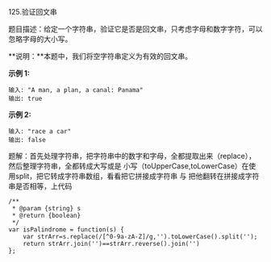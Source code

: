 125.验证回文串

题目描述：给定一个字符串，验证它是否是回文串，只考虑字母和数字字符，可以忽略字母的大小写。

**说明：**本题中，我们将空字符串定义为有效的回文串。

**示例 1:**

```
输入: "A man, a plan, a canal: Panama"
输出: true
```

 **示例 2:** 

```
输入: "race a car"
输出: false
```

题解：首先处理字符串，把字符串中的数字和字母，全都提取出来（replace），然后整理字符串，全都转成大写或是 小写（toUpperCase,toLowerCase）在使用split，把它转成字符串数组，看看把它拼接成字符串 与  把他翻转在拼接成字符串是否相等，上代码

```
/**
 * @param {string} s
 * @return {boolean}
 */
var isPalindrome = function(s) {
    var strArr=s.replace(/[^0-9a-zA-Z]/g,'').toLowerCase().split('');
    return strArr.join('')==strArr.reverse().join('')
};
```

